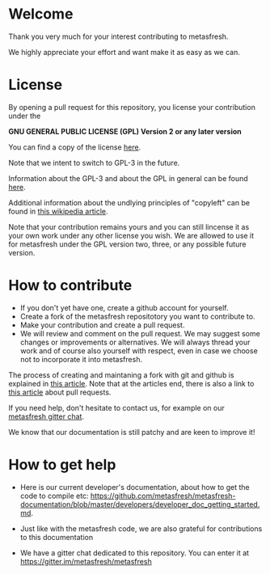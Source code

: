 
# Welcome

Thank you very much for your interest contributing to metasfresh.

We highly appreciate your effort and want make it as easy as we can.

# License

By opening a pull request for this repository, you license your contribution under the

**GNU GENERAL PUBLIC LICENSE (GPL) Version 2 or any later version**

You can find a copy of the license [here](https://www.gnu.org/licenses/old-licenses/gpl-2.0.txt).

Note that we intent to switch to GPL-3 in the future. 

Information about the GPL-3 and about the GPL in general can be found [here](https://www.gnu.org/licenses/quick-guide-gplv3.html).

Additional information about the undlying principles of "copyleft" can be found in [this wikipedia article](https://en.wikipedia.org/wiki/Copyleft).

Note that your contribution remains yours and you can still lincense it as your own work under any other license you wish. 
We are allowed to use it for metasfresh under the GPL version two, three, or any possible future version.

# How to contribute

* If you don't yet have one, create a github account for yourself.
* Create a fork of the metasfresh repositotory you want to contribute to.
* Make your contribution and create a pull request.
* We will review and comment on the pull request. We may suggest some changes or improvements or alternatives. We will always thread your work and of course also yourself with respect, even in case we choose not to incorporate it into metasfresh.

The process of creating and maintaning a fork with git and github is explained in [this article](https://help.github.com/articles/fork-a-repo/). Note that at the articles end, there is also a link to [this article](https://help.github.com/articles/using-pull-requests/) about pull requests.

If you need help, don't hesitate to contact us, for example on our [metasfresh gitter chat](https://gitter.im/metasfresh/metasfresh).

We know that our documentation is still patchy and are keen to improve it!

# How to get help

* Here is our current developer's documentation, about how to get the code to compile etc: https://github.com/metasfresh/metasfresh-documentation/blob/master/developers/developer_doc_getting_started.md.
 - Just like with the metasfresh code, we are also grateful for contributions to this documentation
* We have a gitter chat dedicated to this repository. You can enter it at https://gitter.im/metasfresh/metasfresh

